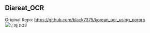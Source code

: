 ## Diareat_OCR
Original Repo: https://github.com/black7375/korean_ocr_using_pororo
![무제 002](https://github.com/CAUSOLDOUTMEN/Diareat_OCR/assets/58936172/22be9d3c-62e0-4470-98f0-2c90a9aa4043)
